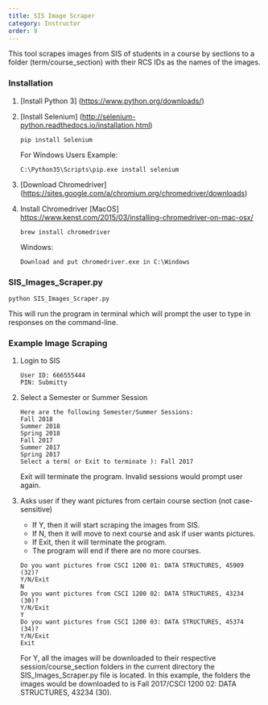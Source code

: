 ```yaml
---
title: SIS Image Scraper
category: Instructor
order: 9
---
```


This tool scrapes images from SIS of students in a course by sections to a folder
(term/course_section) with their RCS IDs as the names of the images.

### Installation
1.  [Install Python 3] (https://www.python.org/downloads/)

2.  [Install Selenium] (http://selenium-python.readthedocs.io/installation.html)
    ```
    pip install Selenium
    ```
    For Windows Users Example:
    ```
    C:\Python35\Scripts\pip.exe install selenium
    ```

3.  [Download Chromedriver] (https://sites.google.com/a/chromium.org/chromedriver/downloads)

4.  Install Chromedriver
    [MacOS] https://www.kenst.com/2015/03/installing-chromedriver-on-mac-osx/
    ```
    brew install chromedriver
    ```
    Windows:
    ```
    Download and put chromedriver.exe in C:\Windows
    ```

### SIS_Images_Scraper.py

```
python SIS_Images_Scraper.py
```
This will run the program in terminal which will prompt the user to type in responses on the command-line.

### Example Image Scraping

1.  Login to SIS

    ```
    User ID: 666555444
    PIN: Submitty
    ```

2.  Select a Semester or Summer Session

    ```
    Here are the following Semester/Summer Sessions:
    Fall 2018
    Summer 2018
    Spring 2018
    Fall 2017
    Summer 2017
    Spring 2017
    Select a term( or Exit to terminate ): Fall 2017
    ```
    Exit will terminate the program. Invalid sessions would prompt user again.

3.  Asks user if they want pictures from certain course section (not case-sensitive)
    * If Y, then it will start scraping the images from SIS.
    * If N, then it will move to next course and ask if user wants pictures.
    * If Exit, then it will terminate the program.
    * The program will end if there are no more courses.
    ```
    Do you want pictures from CSCI 1200 01: DATA STRUCTURES, 45909 (32)?
    Y/N/Exit
    N
    Do you want pictures from CSCI 1200 02: DATA STRUCTURES, 43234 (30)?
    Y/N/Exit
    Y
    Do you want pictures from CSCI 1200 03: DATA STRUCTURES, 45374 (34)?
    Y/N/Exit
    Exit
    ```
    For Y, all the images will be downloaded to their respective session/course_section
    folders in the current directory the SIS_Images_Scraper.py file is located. In this example,
    the folders the images would be downloaded to is Fall 2017/CSCI 1200 02: DATA STRUCTURES, 43234 (30).
